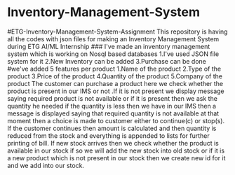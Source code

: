 # Inventory-Management-System
#ETG-Inventory-Management-System-Assignment This repository is having all the codes with json files for making an Inventory Management System during ETG AI/ML Internship  ### I've made an inventory management system which is working on Nosql based databases 1.I've used JSON file system for it 2.New Inventory can be added 3.Purchase can be done  #we've added 5 features per product 1.Name of the product 2.Type of the product 3.Price of the product 4.Quantity of the product 5.Company of the product  The customer can purchase a product here we check whether the product is present in our IMS or not .If it is not present we display message saying required product is not available or if it is present then we ask the quantity he needed if the quantity is less then we have in our IMS then a message is displayed saying that required quantity is not available at that moment then a choice is made to customer either to continue(c) or stop(s). If the customer continues then amount is calculated and then quantity is reduced from the stock and everything is appended to lists for further printing of bill.  If new stock arrives then we check whether the product is available in our stock if so we will add the new stock into old stock or if it is a new product which is not present in our stock then we create new id for it and we add into our stock.
